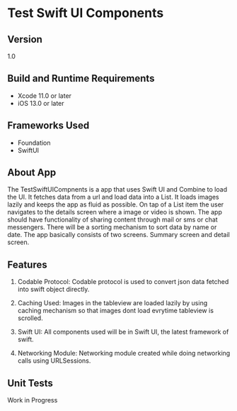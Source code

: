 # Test Swift UI Components

## Version

1.0

## Build and Runtime Requirements
+ Xcode 11.0 or later
+ iOS 13.0 or later

## Frameworks Used
+ Foundation
+ SwiftUI

## About App

The TestSwiftUICompnents is a app that uses Swift UI and Combine to load the UI. It fetches data from a url and load data into a List. It loads images lazily and keeps the app as fluid as possible. On tap of a List item the user navigates to the details screen where a image or video is shown.
The app should have functionality of sharing content through mail or sms or chat messengers. There will be a sorting mechanism to sort data by name or date.
The app basically consists of two screens. Summary screen and detail screen.

## Features

1) Codable Protocol: Codable protocol is used to convert json data fetched into swift object directly.

2) Caching Used: Images in the tableview are loaded lazily by using caching mechanism so that images dont load evrytime tableview is scrolled.

3) Swift UI: All components used will be in Swift UI, the latest framework of swift.

4) Networking Module: Networking module created while doing networking calls using URLSessions.

## Unit Tests

Work in Progress


